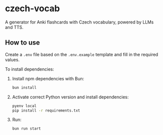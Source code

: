# czech-vocab

A generator for Anki flashcards with Czech vocabulary, powered by LLMs and TTS.

## How to use

Create a `.env` file based on the `.env.example` template and fill in the required values.

To install dependencies:

1. Install npm dependencies with Bun:

    ```bash
    bun install
    ```

2. Activate correct Python version and install dependencies:

    ```bash
    pyenv local
    pip install -r requirements.txt
    ```

3. Run:

    ```bash
    bun run start
    ```

